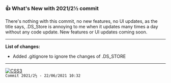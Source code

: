 ### 👍 What's New with 2021/2½ commit
There's nothing with this commit, no new features, no UI updates, as the title says, .DS_Store is annoying to me when it updates many times a day without any code update. New features or UI updates coming soon.

---
**List of changes:**
- Added .gitignore to ignore the changes of .DS_STORE
---
<a href="#"><img title="SEE YOU SOON" alt="CSS3" src="https://img.shields.io/badge/SEE YOU SOON IN THE NEXT UPDATE-F54748?style=for-the-badge" /></a><br>
`Commit 2021/2½ - 22/06/2021 10:32`